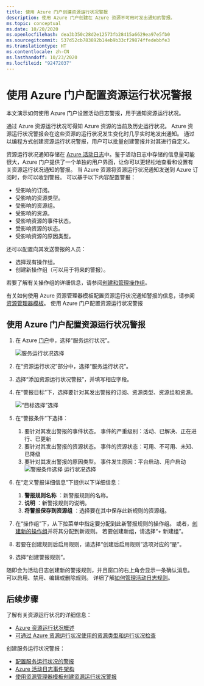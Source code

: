 ```yaml
---
title: 使用 Azure 门户创建资源运行状况警报
description: 使用 Azure 门户创建在 Azure 资源不可用时发出通知的警报。
ms.topic: conceptual
ms.date: 10/20/2020
ms.openlocfilehash: dea3b350c28d2e12573fb28415a6629ea97e5fb0
ms.sourcegitcommit: 537d52cb783892b14eb9b33cf29874ffedebbfe3
ms.translationtype: HT
ms.contentlocale: zh-CN
ms.lasthandoff: 10/23/2020
ms.locfileid: "92472037"
---
```

# <a name="configure-resource-health-alerts-using-azure-portal"></a>使用 Azure 门户配置资源运行状况警报

本文演示如何使用 Azure 门户设置活动日志警报，用于通知资源运行状况。

通过 Azure 资源运行状况可得知 Azure 资源的当前及历史运行状况。 Azure 资源运行状况警报会在这些资源的运行状况发生变化时几乎实时地发出通知。 通过以编程方式创建资源运行状况警报，用户可以批量创建警报并对其进行自定义。

资源运行状况通知存储在 [Azure 活动日志](../azure-monitor/platform/platform-logs-overview.md)中。鉴于活动日志中存储的信息量可能很大，Azure 门户提供了一个单独的用户界面，让你可以更轻松地查看和设置有关资源运行状况通知的警报。
当 Azure 资源将资源运行状况通知发送到 Azure 订阅时，你可以收到警报。 可以基于以下内容配置警报：

* 受影响的订阅。
* 受影响的资源类型。
* 受影响的资源组。
* 受影响的资源。
* 受影响资源的事件状态。
* 受影响资源的状态。
* 受影响资源的原因类型。

还可以配置向其发送警报的人员：

* 选择现有操作组。
* 创建新操作组（可以用于将来的警报）。

若要了解有关操作组的详细信息，请参阅[创建和管理操作组](../azure-monitor/platform/action-groups.md)。

有关如何使用 Azure 资源管理器模板配置资源运行状况通知警报的信息，请参阅[资源管理器模板](./resource-health-alert-arm-template-guide.md)。
使用 Azure 门户配置资源运行状况警报

## <a name="resource-health-alert-using-azure-portal"></a>使用 Azure 门户配置资源运行状况警报

1. 在 Azure [门户](https://portal.azure.cn/)中，选择“服务运行状况”。

    ![服务运行状况选择](./media/resource-health-alert-monitor-guide/service-health-selection.png)
2. 在“资源运行状况”部分中，选择“服务运行状况”。
3. 选择“添加资源运行状况警报”，并填写相应字段。
4. 在“警报目标”下，选择要针对其发出警报的订阅、资源类型、资源组和资源。

    ![“目标选择”选择](./media/resource-health-alert-monitor-guide/alert-target.png)

5. 在“警报条件”下选择：
    1. 要针对其发出警报的事件状态。 事件的严重级别：活动、已解决、正在进行、已更新
    2. 要针对其发出警报的资源状态。 事件的资源状态：可用、不可用、未知、已降级
    3. 要针对其发出警报的原因类型。 事件发生原因：平台启动、用户启动![警报条件选择 运行状况选择](./media/resource-health-alert-monitor-guide/alert-condition.png)
6. 在“定义警报详细信息”下提供以下详细信息：
    1. **警报规则名称** ：新警报规则的名称。
    2. **说明** ：新警报规则的说明。
    3. **将警报保存到资源组** ：选择要在其中保存此新规则的资源组。
7. 在“操作组”下，从下拉菜单中指定要分配到此新警报规则的操作组。 或者，[创建新的操作组](../azure-monitor/platform/action-groups.md)并将其分配到新规则。 若要创建新组，请选择“+ 新建组”。
8. 若要在创建规则后启用规则，请选择“创建后启用规则”选项对应的“是”。 
9. 选择“创建警报规则”。

随即会为活动日志创建新的警报规则，并且窗口的右上角会显示一条确认消息。
可以启用、禁用、编辑或删除规则。 详细了解[如何管理活动日志规则](../azure-monitor/platform/alerts-activity-log.md#view-and-manage-in-the-azure-portal)。

## <a name="next-steps"></a>后续步骤

了解有关资源运行状况的详细信息：

* [Azure 资源运行状况概述](Resource-health-overview.md)
* [可通过 Azure 资源运行状况使用的资源类型和运行状况检查](resource-health-checks-resource-types.md)

创建服务运行状况警报：

* [配置服务运行状况的警报](./alerts-activity-log-service-notifications-portal.md) 
* [Azure 活动日志事件架构](../azure-monitor/platform/activity-log-schema.md)
* [使用资源管理器模板创建资源运行状况警报](./resource-health-alert-arm-template-guide.md)

